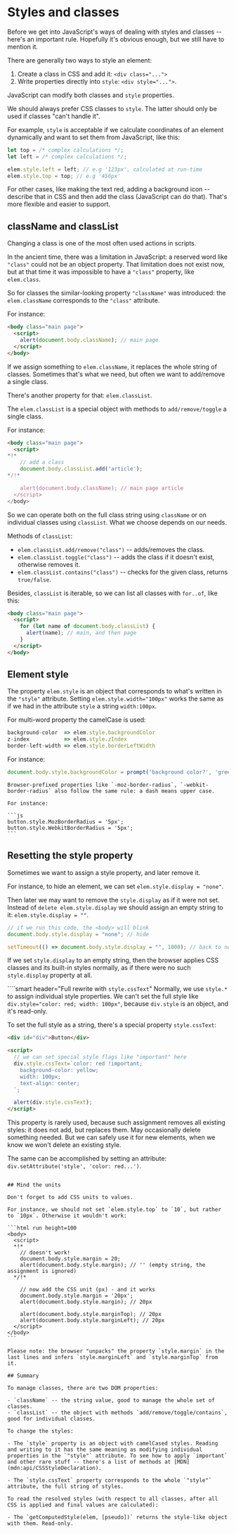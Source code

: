 # Styles and classes

Before we get into JavaScript's ways of dealing with styles and classes -- here's an important rule. Hopefully it's obvious enough, but we still have to mention it.

There are generally two ways to style an element:

1. Create a class in CSS and add it: `<div class="...">`
2. Write properties directly into `style`: `<div style="...">`.

JavaScript can modify both classes and `style` properties.

We should always prefer CSS classes to `style`. The latter should only be used if classes "can't handle it".

For example, `style` is acceptable if we calculate coordinates of an element dynamically and want to set them from JavaScript, like this:

```js
let top = /* complex calculations */;
let left = /* complex calculations */;

elem.style.left = left; // e.g '123px', calculated at run-time
elem.style.top = top; // e.g '456px'
```

For other cases, like making the text red, adding a background icon -- describe that in CSS and then add the class (JavaScript can do that). That's more flexible and easier to support.

## className and classList

Changing a class is one of the most often used actions in scripts.

In the ancient time, there was a limitation in JavaScript: a reserved word like `"class"` could not be an object property. That limitation does not exist now, but at that time it was impossible to have a `"class"` property, like `elem.class`.

So for classes the similar-looking property `"className"` was introduced: the `elem.className` corresponds to the `"class"` attribute.

For instance:

```html run
<body class="main page">
  <script>
    alert(document.body.className); // main page
  </script>
</body>
```

If we assign something to `elem.className`, it replaces the whole string of classes. Sometimes that's what we need, but often we want to add/remove a single class.

There's another property for that: `elem.classList`.

The `elem.classList` is a special object with methods to `add/remove/toggle` a single class.

For instance:

```html run
<body class="main page">
  <script>
*!*
    // add a class
    document.body.classList.add('article');
*/!*

    alert(document.body.className); // main page article
  </script>
</body>
```

So we can operate both on the full class string using `className` or on individual classes using `classList`. What we choose depends on our needs.

Methods of `classList`:

- `elem.classList.add/remove("class")` -- adds/removes the class.
- `elem.classList.toggle("class")` -- adds the class if it doesn't exist, otherwise removes it.
- `elem.classList.contains("class")` -- checks for the given class, returns `true/false`.

Besides, `classList` is iterable, so we can list all classes with `for..of`, like this:

```html run
<body class="main page">
  <script>
    for (let name of document.body.classList) {
      alert(name); // main, and then page
    }
  </script>
</body>
```

## Element style

The property `elem.style` is an object that corresponds to what's written in the `"style"` attribute. Setting `elem.style.width="100px"` works the same as if we had in the attribute `style` a string `width:100px`.

For multi-word property the camelCase is used:

```js no-beautify
background-color  => elem.style.backgroundColor
z-index           => elem.style.zIndex
border-left-width => elem.style.borderLeftWidth
```

For instance:

```js run
document.body.style.backgroundColor = prompt('background color?', 'green');
```

````smart header="Prefixed properties"
Browser-prefixed properties like `-moz-border-radius`, `-webkit-border-radius` also follow the same rule: a dash means upper case.

For instance:

```js
button.style.MozBorderRadius = '5px';
button.style.WebkitBorderRadius = '5px';
```
````

## Resetting the style property

Sometimes we want to assign a style property, and later remove it.

For instance, to hide an element, we can set `elem.style.display = "none"`.

Then later we may want to remove the `style.display` as if it were not set. Instead of `delete elem.style.display` we should assign an empty string to it: `elem.style.display = ""`.

```js run
// if we run this code, the <body> will blink
document.body.style.display = "none"; // hide

setTimeout(() => document.body.style.display = "", 1000); // back to normal
```

If we set `style.display` to an empty string, then the browser applies CSS classes and its built-in styles normally, as if there were no such `style.display` property at all.

````smart header="Full rewrite with `style.cssText`"
Normally, we use `style.*` to assign individual style properties. We can't set the full style like `div.style="color: red; width: 100px"`, because `div.style` is an object, and it's read-only.

To set the full style as a string, there's a special property `style.cssText`:

```html run
<div id="div">Button</div>

<script>
  // we can set special style flags like "important" here
  div.style.cssText=`color: red !important;
    background-color: yellow;
    width: 100px;
    text-align: center;
  `;

  alert(div.style.cssText);
</script>
```

This property is rarely used, because such assignment removes all existing styles: it does not add, but replaces them. May occasionally delete something needed. But we can safely use it for new elements, when we know we won't delete an existing style.

The same can be accomplished by setting an attribute: `div.setAttribute('style', 'color: red...')`.
````

## Mind the units

Don't forget to add CSS units to values.

For instance, we should not set `elem.style.top` to `10`, but rather to `10px`. Otherwise it wouldn't work:

```html run height=100
<body>
  <script>
  *!*
    // doesn't work!
    document.body.style.margin = 20;
    alert(document.body.style.margin); // '' (empty string, the assignment is ignored)
  */!*

    // now add the CSS unit (px) - and it works
    document.body.style.margin = '20px';
    alert(document.body.style.margin); // 20px

    alert(document.body.style.marginTop); // 20px
    alert(document.body.style.marginLeft); // 20px
  </script>
</body>
```

Please note: the browser "unpacks" the property `style.margin` in the last lines and infers `style.marginLeft` and `style.marginTop` from it.

## Summary

To manage classes, there are two DOM properties:

- `className` -- the string value, good to manage the whole set of classes.
- `classList` -- the object with methods `add/remove/toggle/contains`, good for individual classes.

To change the styles:

- The `style` property is an object with camelCased styles. Reading and writing to it has the same meaning as modifying individual properties in the `"style"` attribute. To see how to apply `important` and other rare stuff -- there's a list of methods at [MDN](mdn:api/CSSStyleDeclaration).

- The `style.cssText` property corresponds to the whole `"style"` attribute, the full string of styles.

To read the resolved styles (with respect to all classes, after all CSS is applied and final values are calculated):

- The `getComputedStyle(elem, [pseudo])` returns the style-like object with them. Read-only.
